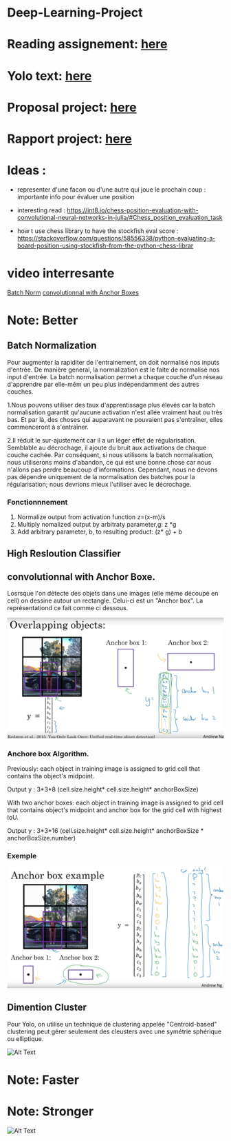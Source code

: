 # Deep-Learning-Project

# Reading assignement: [here](https://www.overleaf.com/1241231948txqpkmphvrgq)

# Yolo text: [here](https://arxiv.org/pdf/1612.08242.pdf)

# Proposal project: [here](https://fr.overleaf.com/8691937656zdttxqfydzys)

# Rapport project: [here](https://www.overleaf.com/6328664843mtvcjzzmryzz)


# Ideas : 
- representer d'une facon ou d'une autre qui joue le prochain coup : importante info pour évaluer une position
- interesting read : https://int8.io/chess-position-evaluation-with-convolutional-neural-networks-in-julia/#Chess_position_evaluation_task

- how t use chess library to have the stockfish eval score : https://stackoverflow.com/questions/58556338/python-evaluating-a-board-position-using-stockfish-from-the-python-chess-librar

# video interresante 
 [Batch Norm](https://www.youtube.com/watch?v=em6dfRxYkYU)
 [convolutionnal with Anchor Boxes](https://www.youtube.com/watch?v=RTlwl2bv0Tg) 
 
# Note: Better

## Batch Normalization
Pour augmenter la rapiditer de l'entrainement, on doit normalisé nos inputs d'entrée. De manière general, la normalization est le faite de normalisé nos input d'entrée.
La batch normalisation permet a chaque couche d'un réseau d'apprendre par elle-mêm un peu plus indépendamment des autres couches.


   1.Nous pouvons utiliser des taux d'apprentissage plus élevés car la batch normalisation garantit qu'aucune activation   n'est allée vraiment haut ou très bas. Et par là, des choses qui auparavant ne pouvaient pas s'entraîner, elles commenceront à s'entraîner.

   2.Il réduit le sur-ajustement car il a un léger effet de régularisation. Semblable au décrochage, il ajoute du bruit aux activations de chaque couche cachée. Par conséquent, si nous utilisons la batch normalisation, nous utiliserons moins d'abandon, ce qui est une bonne chose car nous n'allons pas perdre beaucoup d'informations. Cependant, nous ne devons pas dépendre uniquement de la normalisation des batches pour la régularisation; nous devrions mieux l'utiliser avec le décrochage.

### Fonctionnnement
   1. Normalize output from activation function z=(x-m)/s
   2. Multiply nomalized output by arbitraty parameter,g: z \*g
   3. Add arbitrary parameter, b, to resulting product: (z\* g) + b


## High Resloution Classifier

## convolutionnal with Anchor Boxe.
 
 Losrsque l'on détecte des objets dans une images (elle même découpé en cell) on dessine autour un rectangle. Celui-ci est un "Anchor box". La représentationd ce fait comme ci dessous. 
 
 ![Image description](Image/AnchorBoxes.png)
 
### Anchore box Algorithm. 
 
 Previously: each object in training image is assigned to grid cell that contains tha object's midpoint. 
 
 Output y : 3\*3\*8  (cell.size.height* cell.size.height* anchorBoxSize)
 
 With two anchor boxes: each object in training image is assigned to grid cell that contains object's midpoint and anchor box for the grid cell with highest IoU. 
 
 Output y : 3\*3\*16  (cell.size.height* cell.size.height* anchorBoxSize * anchorBoxSize.number)
 
 ### Exemple
 
 ![Image description](Image/AnchorBoxes_Example.png)
 
 
 ## Dimention Cluster
 Pour Yolo, on utilise un technique de clustering appelée "Centroid-based" clustering peut gérer seulement des cleusters avec une symétrie sphérique ou elliptique.

![Alt Text](https://cdn-images-1.medium.com/max/640/1*tc8UF-h0nQqUfLC8-0uInQ.gif)



 
 
 # Note: Faster
 # Note: Stronger

 ![Alt Text](https://media.giphy.com/media/vFKqnCdLPNOKc/giphy.gif)
 
 
